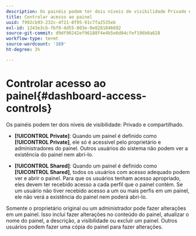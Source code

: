 ```yaml
---
description: Os painéis podem ter dois níveis de visibilidade Privado e Compartilhado.
title: Controlar acesso ao painel
uuid: f992cb93-232c-4f21-8f95-91c7fa2535eb
exl-id: 1243e3cb-fbf0-4d55-803e-9e8281846692
source-git-commit: d9df90242ef96188f4e4b5e6d04cfef196b0a628
workflow-type: tm+mt
source-wordcount: '169'
ht-degree: 3%

---
```


# Controlar acesso ao painel{#dashboard-access-controls}

Os painéis podem ter dois níveis de visibilidade: Privado e compartilhado.

* **[!UICONTROL Private]**: Quando um painel é definido como  **[!UICONTROL Private]**, ele só é acessível pelo proprietário e administradores do painel. Outros usuários do sistema não podem ver a existência do painel nem abri-lo.

* **[!UICONTROL Shared]**: Quando um painel é definido como  **[!UICONTROL Shared]**, todos os usuários com acesso adequado podem ver e abrir o painel. Para que os usuários tenham acesso apropriado, eles devem ter recebido acesso a cada perfil que o painel contém. Se um usuário não tiver recebido acesso a um ou mais perfis em um painel, ele não verá a existência do painel nem poderá abri-lo.

Somente o proprietário original ou um administrador pode fazer alterações em um painel. Isso inclui fazer alterações no conteúdo do painel, atualizar o nome do painel, a descrição, a visibilidade ou excluir um painel. Outros usuários podem fazer uma cópia do painel para fazer alterações.
